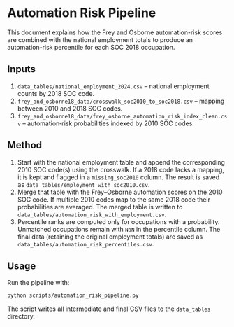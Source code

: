 # Automation Risk Pipeline

This document explains how the Frey and Osborne automation-risk scores are combined with the national employment totals to produce an automation-risk percentile for each SOC 2018 occupation.

## Inputs
1. `data_tables/national_employment_2024.csv` – national employment counts by 2018 SOC code.
2. `frey_and_osborne18_data/crosswalk_soc2010_to_soc2018.csv` – mapping between 2010 and 2018 SOC codes.
3. `frey_and_osborne18_data/frey_osborne_automation_risk_index_clean.csv` – automation‑risk probabilities indexed by 2010 SOC codes.

## Method
1. Start with the national employment table and append the corresponding 2010 SOC code(s) using the crosswalk. If a 2018 code lacks a mapping, it is kept and flagged in a `missing_soc2010` column. The result is saved as `data_tables/employment_with_soc2010.csv`.
2. Merge that table with the Frey–Osborne automation scores on the 2010 SOC code. If multiple 2010 codes map to the same 2018 code their probabilities are averaged. The merged table is written to `data_tables/automation_risk_with_employment.csv`.
3. Percentile ranks are computed only for occupations with a probability. Unmatched occupations remain with `NaN` in the percentile column. The final data (retaining the original employment totals) are saved as `data_tables/automation_risk_percentiles.csv`.

## Usage
Run the pipeline with:

```bash
python scripts/automation_risk_pipeline.py
```

The script writes all intermediate and final CSV files to the `data_tables` directory.

